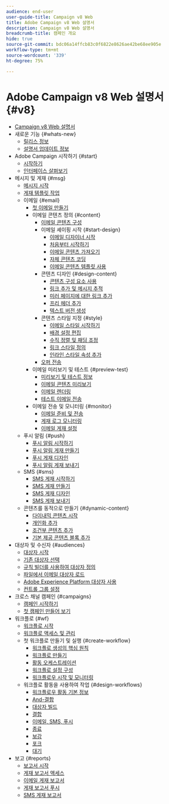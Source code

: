 ```yaml
---
audience: end-user
user-guide-title: Campaign v8 Web
title: Adobe Campaign v8 Web 설명서
description: Campaign v8 Web 설명서
breadcrumb-title: 캠페인 개요
hide: true
source-git-commit: bdc06a14ffcb83c0f6822e8626ae42be68ee905e
workflow-type: tm+mt
source-wordcount: '339'
ht-degree: 75%

---
```



# Adobe Campaign v8 Web 설명서 {#v8}

+ [Campaign v8 Web 설명서](campaign-web-home.md)
+ 새로운 기능 {#whats-new}
   + [릴리스 정보](rn/release-notes.md)
   + [설명서 업데이트 정보](rn/documentation-updates.md)
+ Adobe Campaign 시작하기 {#start}
   + [시작하기](get-started/get-started.md)
   + [인터페이스 살펴보기](get-started/user-interface.md)
+ 메시지 및 게재 {#msg}
   + [메시지 시작](msg/gs-messages.md)
   + [게재 템플릿 작업](msg/delivery-template.md)
   + 이메일 {#email}
      + [첫 이메일 만들기](email/create-email.md)
      + 이메일 콘텐츠 정의 {#content}
         + [이메일 콘텐츠 구성](content/edit-content.md)
         + 이메일 셰이핑 시작 {#start-design}
            + [이메일 디자이너 시작](content/get-started-email-designer.md)
            + [처음부터 시작하기](content/create-email-content.md)
            + [이메일 콘텐츠 가져오기](content/existing-content.md)
            + [자체 콘텐츠 코딩](content/code-content.md)
            + [이메일 콘텐츠 템플릿 사용](content/email-sample-templates.md)
         + 콘텐츠 디자인 {#design-content}
            + [콘텐츠 구성 요소 사용](content/content-components.md)
            + [링크 추가 및 메시지 추적](content/message-tracking.md)
            + [미러 페이지에 대한 링크 추가](content/mirror-page.md)
            + [프리 헤더 추가](content/preheader.md)
            + [텍스트 버전 생성](content/text-version-email.md)
         + 콘텐츠 스타일 지정 {#style}
            + [이메일 스타일 시작하기](content/get-started-email-style.md)
            + [배경 설정 편집](content/backgrounds.md)
            + [수직 정렬 및 패딩 조정](content/alignment-and-padding.md)
            + [링크 스타일 정의](content/styling-links.md)
            + [인라인 스타일 속성 추가](content/inline-styling.md)
         + [오퍼 전송](content/offers.md)
      + 이메일 미리보기 및 테스트 {#preview-test}
         + [미리보기 및 테스트 정보](preview-test/preview-test.md)
         + [이메일 콘텐츠 미리보기](preview-test/preview-content.md)
         + [이메일 렌더링](preview-test/email-rendering.md)
         + [테스트 이메일 전송](preview-test/proofs.md)
      + 이메일 전송 및 모니터링 {#monitor}
         + [이메일 준비 및 전송](monitor/prepare-send.md)
         + [게재 로그 모니터링](monitor/delivery-logs.md)
         + [이메일 게재 설정](advanced-settings/delivery-settings.md)
   + 푸시 알림 {#push}
      + [푸시 알림 시작하기](push/gs-push.md)
      + [푸시 알림 게재 만들기](push/create-push.md)
      + [푸시 게재 디자인](push/content-push.md)
      + [푸시 알림 게재 보내기](push/send-push.md)
   + SMS {#sms}
      + [SMS 게재 시작하기](sms/gs-sms.md)
      + [SMS 게재 만들기 ](sms/create-sms.md)
      + [SMS 게재 디자인](sms/content-sms.md)
      + [SMS 게재 보내기](sms/send-sms.md)
   + 콘텐츠를 동적으로 만들기 {#dynamic-content}
      + [다이내믹 콘텐츠 시작](personalization/gs-personalization.md)
      + [개인화 추가](personalization/personalize.md)
      + [조건부 콘텐츠 추가](personalization/conditions.md)
      + [기본 제공 콘텐츠 블록 추가](personalization/content-blocks.md)
+ 대상자 및 수신자 {#audiences}
   + [대상자 시작](audience/about-audiences.md)
   + [기존 대상자 선택](audience/add-audience.md)
   + [규칙 빌더를 사용하여 대상자 정의](audience/segment-builder.md)
   + [파일에서 이메일 대상자 로드](audience/file-audience.md)
   + [Adobe Experience Platform 대상자 사용](audience/aep-audience.md)
   + [컨트롤 그룹 설정](audience/control-group.md)
+ 크로스 채널 캠페인 {#campaigns}
   + [캠페인 시작하기](campaigns/gs-campaigns.md)
   + [첫 캠페인 만들어 보기](campaigns/create-campaigns.md)
+ 워크플로 {#wf}
   + [워크플로 시작](workflows/gs-workflows.md)
   + [워크플로 액세스 및 관리](workflows/access-monitor.md)
   + 첫 워크플로 만들기 및 실행 {#create-workflow}
      + [워크플로 생성의 핵심 원칙](workflows/gs-workflow-creation.md)
      + [워크플로 만들기](workflows/create-workflow.md)
      + [활동 오케스트레이션](workflows/orchestrate-activities.md)
      + [워크플로 설정 구성](workflows/workflow-settings.md)
      + [워크플로우 시작 및 모니터링](workflows/start-monitor-workflows.md)
   + 워크플로 활동을 사용하여 작업 {#design-workflows}
      + [워크플로우 활동 기본 정보](workflows/activities/about-activities.md)
      + [And-결합](workflows/activities/and-join.md)
      + [대상자 빌드](workflows/activities/build-audience.md)
      + [결합](workflows/activities/combine.md)
      + [이메일, SMS, 푸시](workflows/activities/email.md)
      + [종료](workflows/activities/end.md)
      + [보강](workflows/activities/enrichment.md)
      + [포크](workflows/activities/fork.md)
      + [대기](workflows/activities/wait.md)
+ 보고 {#reports}
   + [보고서 시작](reporting/gs-reports.md)
   + [게재 보고서 액세스](reporting/delivery-reports.md)
   + [이메일 게재 보고서](reporting/email-report.md)
   + [게재 보고서 푸시](reporting/push-report.md)
   + [SMS 게재 보고서](reporting/sms-report.md)